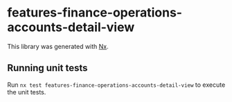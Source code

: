 # features-finance-operations-accounts-detail-view

This library was generated with [Nx](https://nx.dev).

## Running unit tests

Run `nx test features-finance-operations-accounts-detail-view` to execute the unit tests.
